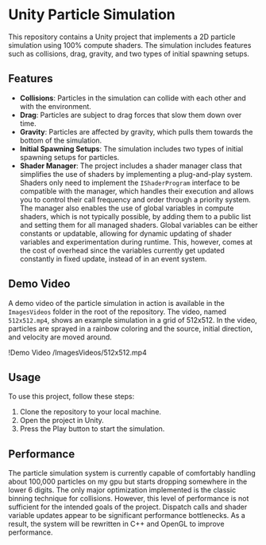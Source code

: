 # Unity Particle Simulation

This repository contains a Unity project that implements a 2D particle simulation using 100% compute shaders. The simulation includes features such as collisions, drag, gravity, and two types of initial spawning setups.

## Features

- **Collisions**: Particles in the simulation can collide with each other and with the environment.
- **Drag**: Particles are subject to drag forces that slow them down over time.
- **Gravity**: Particles are affected by gravity, which pulls them towards the bottom of the simulation.
- **Initial Spawning Setups**: The simulation includes two types of initial spawning setups for particles.
- **Shader Manager**: The project includes a shader manager class that simplifies the use of shaders by implementing a plug-and-play system. Shaders only need to implement the `IShaderProgram` interface to be compatible with the manager, which handles their execution and allows you to control their call frequency and order through a priority system. The manager also enables the use of global variables in compute shaders, which is not typically possible, by adding them to a public list and setting them for all managed shaders. Global variables can be either constants or updatable, allowing for dynamic updating of shader variables and experimentation during runtime. This, however, comes at the cost of overhead since the variables currently get updated constantly in fixed update, instead of in an event system.

## Demo Video

A demo video of the particle simulation in action is available in the `ImagesVideos` folder in the root of the repository. The video, named `512x512.mp4`, shows an example simulation in a grid of 512x512. In the video, particles are sprayed in a rainbow coloring and the source, initial direction, and velocity are moved around.

!Demo Video /ImagesVideos/512x512.mp4


## Usage

To use this project, follow these steps:

1. Clone the repository to your local machine.
2. Open the project in Unity.
3. Press the Play button to start the simulation.

## Performance

The particle simulation system is currently capable of comfortably handling about 100,000 particles on my gpu but starts dropping somewhere in the lower 6 digits. The only major optimization implemented is the classic binning technique for collisions. However, this level of performance is not sufficient for the intended goals of the project. Dispatch calls and shader variable updates appear to be significant performance bottlenecks. As a result, the system will be rewritten in C++ and OpenGL to improve performance.
